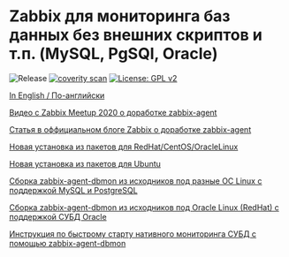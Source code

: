 # Zabbix для мониторинга баз данных без внешних скриптов и т.п. (MySQL, PgSQl, Oracle)

![Release](https://github.com/CHERTS/zabbix_dbmon/workflows/Release/badge.svg)
[![coverity scan](https://scan.coverity.com/projects/30077/badge.svg)](https://scan.coverity.com/projects/zabbix_dbmon)
[![License: GPL v2](https://img.shields.io/badge/License-GPLv2-blue.svg)](https://www.gnu.org/licenses/gpl-2.0)

[In English / По-английски](README.md)

[Видео с Zabbix Meetup 2020 о доработке zabbix-agent](https://www.youtube.com/watch?v=YQ3MxxI1WnU)

[Статья в оффициальном блоге Zabbix о доработке zabbix-agent](https://blog.zabbix.com/ru/%D0%9A%D0%B0%D0%BA-%D0%BC%D1%8B-%D0%B4%D0%BE%D1%80%D0%B0%D0%B1%D0%BE%D1%82%D0%B0%D0%BB%D0%B8-zabbix-agent-%D0%B4%D0%BB%D1%8F-%D0%BC%D0%BE%D0%BD%D0%B8%D1%82%D0%BE%D1%80%D0%B8%D0%BD%D0%B3%D0%B0-%D0%B1/12660/)

[Новая установка из пакетов для RedHat/CentOS/OracleLinux](RHELINSTALL.ru.md)

[Новая установка из пакетов для Ubuntu](UBUNTUINSTALL.ru.md)

[Сборка zabbix-agent-dbmon из исходников под разные ОС Linux с поддержкой MySQL и PostgreSQL](BUILD_DBMON.ru.md)

[Сборка zabbix-agent-dbmon из исходников под Oracle Linux (RedHat) с поддержкой СУБД Oracle](BUILD_DBMON_ORACLE.ru.md)

[Инструкция по быстрому старту нативного мониторинга СУБД с помощью zabbix-agent-dbmon](HOWTO_START_DBMON.ru.md)
